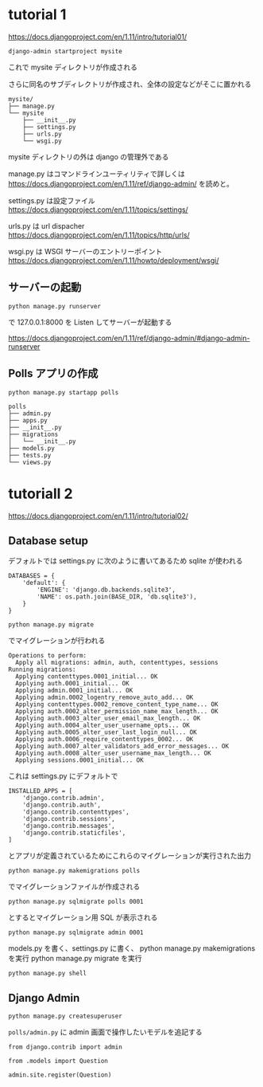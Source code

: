 # tutorial 1

https://docs.djangoproject.com/en/1.11/intro/tutorial01/

```
django-admin startproject mysite
```

これで mysite ディレクトリが作成される

さらに同名のサブディレクトリが作成され、全体の設定などがそこに置かれる

```
mysite/
├── manage.py
└── mysite
    ├── __init__.py
    ├── settings.py
    ├── urls.py
    └── wsgi.py
```

mysite ディレクトリの外は django の管理外である

manage.py はコマンドラインユーティリティで詳しくは
https://docs.djangoproject.com/en/1.11/ref/django-admin/
を読めと。

settings.py は設定ファイル
https://docs.djangoproject.com/en/1.11/topics/settings/

urls.py は url dispacher
https://docs.djangoproject.com/en/1.11/topics/http/urls/

wsgi.py は WSGI サーバーのエントリーポイント
https://docs.djangoproject.com/en/1.11/howto/deployment/wsgi/

## サーバーの起動

```
python manage.py runserver
```

で 127.0.0.1:8000 を Listen してサーバーが起動する

https://docs.djangoproject.com/en/1.11/ref/django-admin/#django-admin-runserver

## Polls アプリの作成

```
python manage.py startapp polls
```

```
polls
├── admin.py
├── apps.py
├── __init__.py
├── migrations
│   └── __init__.py
├── models.py
├── tests.py
└── views.py
```


# tutoriall 2

https://docs.djangoproject.com/en/1.11/intro/tutorial02/

## Database setup

デフォルトでは settings.py に次のように書いてあるため sqlite が使われる

```
DATABASES = {
    'default': {
        'ENGINE': 'django.db.backends.sqlite3',
        'NAME': os.path.join(BASE_DIR, 'db.sqlite3'),
    }
}
```

```
python manage.py migrate
```

でマイグレーションが行われる

```
Operations to perform:
  Apply all migrations: admin, auth, contenttypes, sessions
Running migrations:
  Applying contenttypes.0001_initial... OK
  Applying auth.0001_initial... OK
  Applying admin.0001_initial... OK
  Applying admin.0002_logentry_remove_auto_add... OK
  Applying contenttypes.0002_remove_content_type_name... OK
  Applying auth.0002_alter_permission_name_max_length... OK
  Applying auth.0003_alter_user_email_max_length... OK
  Applying auth.0004_alter_user_username_opts... OK
  Applying auth.0005_alter_user_last_login_null... OK
  Applying auth.0006_require_contenttypes_0002... OK
  Applying auth.0007_alter_validators_add_error_messages... OK
  Applying auth.0008_alter_user_username_max_length... OK
  Applying sessions.0001_initial... OK
```

これは settings.py にデフォルトで 

```
INSTALLED_APPS = [
    'django.contrib.admin',
    'django.contrib.auth',
    'django.contrib.contenttypes',
    'django.contrib.sessions',
    'django.contrib.messages',
    'django.contrib.staticfiles',
]
```

とアプリが定義されているためにこれらのマイグレーションが実行された出力

```
python manage.py makemigrations polls
```

でマイグレーションファイルが作成される

```
python manage.py sqlmigrate polls 0001
```

とするとマイグレーション用 SQL が表示される

```
python manage.py sqlmigrate admin 0001
```


models.py を書く、settings.py に書く、
python manage.py makemigrations
を実行
python manage.py migrate
を実行


```
python manage.py shell
```

## Django Admin

```
python manage.py createsuperuser
```

`polls/admin.py` に admin 画面で操作したいモデルを追記する

```
from django.contrib import admin

from .models import Question

admin.site.register(Question)
```
